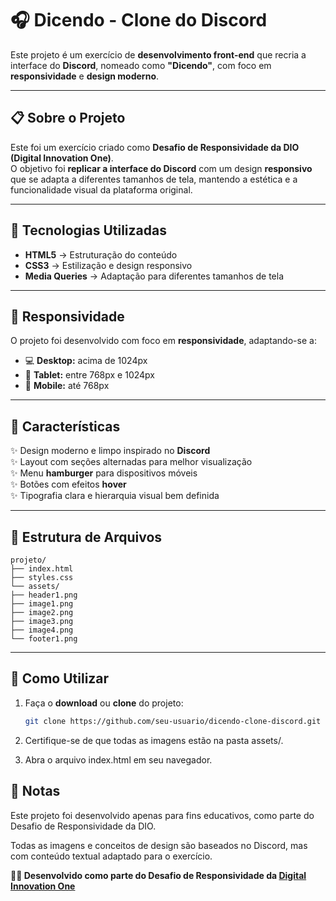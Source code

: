 # 🎧 Dicendo - Clone do Discord  

Este projeto é um exercício de **desenvolvimento front-end** que recria a interface do **Discord**, nomeado como **"Dicendo"**, com foco em **responsividade** e **design moderno**.  

---

## 📋 Sobre o Projeto  

Este foi um exercício criado como **Desafio de Responsividade da DIO (Digital Innovation One)**.  
O objetivo foi **replicar a interface do Discord** com um design **responsivo** que se adapta a diferentes tamanhos de tela, mantendo a estética e a funcionalidade visual da plataforma original.  

---

## 🚀 Tecnologias Utilizadas  

- **HTML5** → Estruturação do conteúdo  
- **CSS3** → Estilização e design responsivo  
- **Media Queries** → Adaptação para diferentes tamanhos de tela  

---

## 📱 Responsividade  

O projeto foi desenvolvido com foco em **responsividade**, adaptando-se a:  

- 💻 **Desktop:** acima de 1024px  
- 📱 **Tablet:** entre 768px e 1024px  
- 📲 **Mobile:** até 768px  

---

## 🎨 Características  

✨ Design moderno e limpo inspirado no **Discord**  
✨ Layout com seções alternadas para melhor visualização  
✨ Menu **hamburger** para dispositivos móveis  
✨ Botões com efeitos **hover**  
✨ Tipografia clara e hierarquia visual bem definida  

---

## 📂 Estrutura de Arquivos  

```
projeto/
├── index.html
├── styles.css
└── assets/
├── header1.png
├── image1.png
├── image2.png
├── image3.png
├── image4.png
└── footer1.png
```


---

## 🔧 Como Utilizar  

1. Faça o **download** ou **clone** do projeto:  
   ```bash
   git clone https://github.com/seu-usuario/dicendo-clone-discord.git

2. Certifique-se de que todas as imagens estão na pasta assets/.

3. Abra o arquivo index.html em seu navegador.

## 📝 Notas

Este projeto foi desenvolvido apenas para fins educativos, como parte do Desafio de Responsividade da DIO.

Todas as imagens e conceitos de design são baseados no Discord, mas com conteúdo textual adaptado para o exercício.

**👨‍💻 Desenvolvido como parte do Desafio de Responsividade da [Digital Innovation One](https://www.dio.me)**
